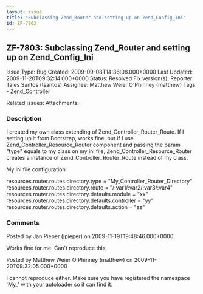 ```yaml
---
layout: issue
title: "Subclassing Zend_Router and setting up on Zend_Config_Ini"
id: ZF-7803
---
```


ZF-7803: Subclassing Zend\_Router and setting up on Zend\_Config\_Ini
---------------------------------------------------------------------

 Issue Type: Bug Created: 2009-09-08T14:36:08.000+0000 Last Updated: 2009-11-20T09:32:14.000+0000 Status: Resolved Fix version(s): 
 Reporter:  Tales Santos (tsantos)  Assignee:  Matthew Weier O'Phinney (matthew)  Tags: - Zend\_Controller
 
 Related issues: 
 Attachments: 
### Description

I created my own class extending of Zend\_Controller\_Router\_Route. If I setting up it from Bootstrap, works fine, but if I use Zend\_Controller\_Resource\_Router component and passing the param "type" equals to my class on my ini file, Zend\_Controller\_Resource\_Router creates a instance of Zend\_Controller\_Router\_Route instead of my class.

My ini file configuration:

resources.router.routes.directory.type = "My\_Controller\_Router\_Directory" resources.router.routes.directory.route = "/:var1/:var2/:var3/:var4" resources.router.routes.directory.defaults.module = "xx" resources.router.routes.directory.defaults.controller = "yy" resources.router.routes.directory.defaults.action = "zz"

 

 

### Comments

Posted by Jan Pieper (jpieper) on 2009-11-19T19:48:46.000+0000

Works fine for me. Can't reproduce this.

 

 

Posted by Matthew Weier O'Phinney (matthew) on 2009-11-20T09:32:05.000+0000

I cannot reproduce either. Make sure you have registered the namespace 'My\_' with your autoloader so it can find it.

 

 